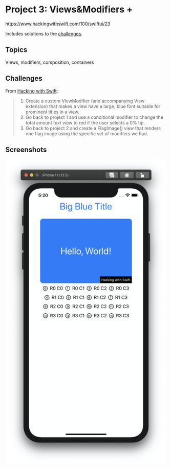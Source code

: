 # Project 3: Views&Modifiers +

https://www.hackingwithswift.com/100/swiftui/23

Includes solutions to the [challenges](https://www.hackingwithswift.com/books/ios-swiftui/views-and-modifiers-wrap-up).

## Topics

Views, modifiers, composition, containers

## Challenges

From [Hacking with Swift](https://www.hackingwithswift.com/books/ios-swiftui/views-and-modifiers-wrap-up):
>1. Create a custom ViewModifier (and accompanying View extension) that makes a view have a large, blue font suitable for prominent titles in a view.
>2. Go back to project 1 and use a conditional modifier to change the total amount text view to red if the user selects a 0% tip.
>3. Go back to project 2 and create a FlagImage() view that renders one flag image using the specific set of modifiers we had.

## Screenshots

![screenshot1](screenshots/View1.png)

